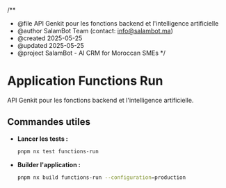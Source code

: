 /**
 * @file        API Genkit pour les fonctions backend et l'intelligence artificielle
 * @author      SalamBot Team (contact: info@salambot.ma)
 * @created     2025-05-25
 * @updated     2025-05-25
 * @project     SalamBot - AI CRM for Moroccan SMEs
 */

# Application Functions Run

API Genkit pour les fonctions backend et l'intelligence artificielle.



## Commandes utiles

*   **Lancer les tests :**
    ```bash
    pnpm nx test functions-run
    ```
*   **Builder l'application :**
    ```bash
    pnpm nx build functions-run --configuration=production
    ```

